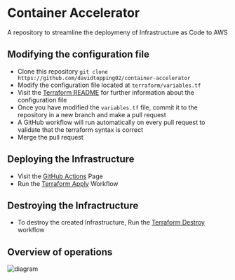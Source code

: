 # Container Accelerator

A repository to streamline the deploymeny of Infrastructure as Code to AWS

## Modifying the configuration file
- Clone this repository `git clone https://github.com/davidtopping02/container-accelerator`
- Modify the configuration file located at `terraform/variables.tf`
- Visit the [Terraform README](terraform#inputs) for further information about the configuration file
- Once you have modified the `variables.tf` file, commit it to the repository in a new branch and make a pull request
- A GitHub workflow will run automatically on every pull request to validate that the terraform syntax is correct
- Merge the pull request

## Deploying the Infrastructure
- Visit the [GitHub Actions](https://github.com/davidtopping02/container-accelerator/actions) Page
- Run the [Terraform Apply](https://github.com/davidtopping02/container-accelerator/actions/workflows/terraform-apply.yml) Workflow


## Destroying the Infractructure
- To destroy the created Infrastructure, Run the [Terraform Destroy](https://github.com/davidtopping02/container-accelerator/actions/workflows/terraform-teardown.yml) workflow

## Overview of operations
![diagram](https://github.com/davidtopping02/container-accelerator/assets/63204672/6f243b3b-f162-492e-a9f3-0b2dff466cf9)